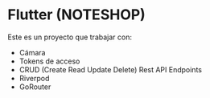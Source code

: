 # Flutter (NOTESHOP)

Este es un proyecto que trabajar con:

* Cámara
* Tokens de acceso
* CRUD (Create Read Update Delete) Rest API Endpoints
* Riverpod
* GoRouter
